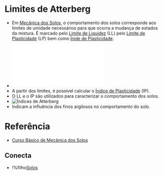 # Limites de Atterberg

 - Em [Mecânica dos Solos](mecanica_dos_solos.md), o comportamento dos solos corresponde aos limites de umidade necessários para que ocorra a mudança de estados da mistura. É marcado pelo [Limite de Liquidez](limite_de_liquidez.md) (LL) pelo [Limite de Plasticidade](limite_de_plasticidade.md) (LP) bem como [Ínide de Plasticidade](indice_de_plasticidade).
 - ![Limites de Atterberg dos solos](img/limites_de_atterberg.img)
 - A partir dos limites, é possível calcular o [Índice de Plasticidade](indice_de_plasticidade.md) (IP).
 - O LL e o IP são utilizados para caracterizar o comportamento dos solos.
 - ![Índices de Atterberg](indices_de_atterberg.png)
 - Indicam a influência dos finos argilosos no comportamento do solo.

# Referência

 - [Curso Básico de Mecânica dos Solos](curso_basico_de_mecanica_dos_solos.md)

## Conecta

 - !%filho[Solos](solos.md)
